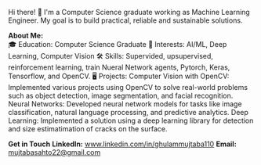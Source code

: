 Hi there! 👋
I'm a Computer Science graduate working as Machine Learning Engineer. My goal is to build practical, reliable and sustainable  solutions.

**About Me:** <br>
🎓 Education: Computer Science Graduate
🤖 Interests: AI/ML, Deep Learning, Computer Vision
🛠️ Skills: Supervided, upsupervised, reinforcement learning, train Nueral Network agents, Pytorch, Keras, Tensorflow, and OpenCV.
🖥 Projects:
Computer Vision with OpenCV: Implemented various projects using OpenCV to solve real-world problems such as object detection, image segmentation, and facial recognition.
Neural Networks: Developed neural network models for tasks like image classification, natural language processing, and predictive analytics.
Deep Learning: Implemented a solution using a deep learning library for detection and size estimatimation of cracks on the surface.


**Get in Touch**
**LinkedIn:** www.linkedin.com/in/ghulammujtaba110
**Email:** mujtabasahto22@gmail.com
